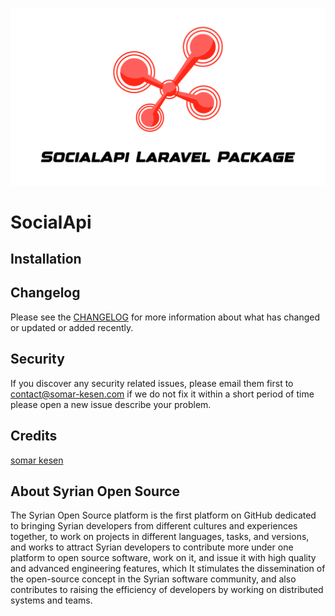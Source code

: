 ![logo](assets/logo.png)

# SocialApi

## Installation

## Changelog

Please see the [CHANGELOG]() for more information about what has changed or updated or added recently.

## Security

If you discover any security related issues, please email them first to contact@somar-kesen.com
if we do not fix it within a short period of time please open a new issue describe your problem.

## Credits

[somar kesen](https://www.linkedin.com/in/somarkesen/)

## About Syrian Open Source

The Syrian Open Source platform is the first platform on GitHub dedicated to bringing Syrian developers from different cultures and experiences together, to work on projects in different languages, tasks, and versions, and works to attract Syrian developers to contribute more under one platform to open source software, work on it, and issue it with high quality and advanced engineering features, which It stimulates the dissemination of the open-source concept in the Syrian software community, and also contributes to raising the efficiency of developers by working on distributed systems and teams.
